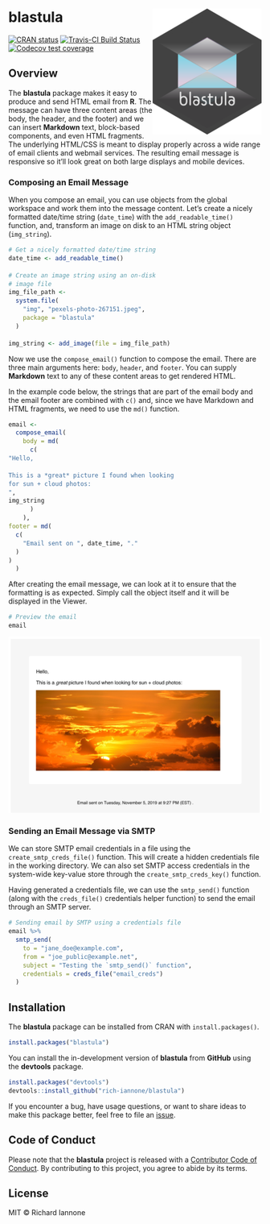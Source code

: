 
<!-- README.md is generated from README.Rmd. Please edit that file -->

# blastula <a href='http://rich-iannone.github.io/blastula/'><img src="man/figures/logo.svg" align="right" height="250px" /></a>

[![CRAN
status](https://www.r-pkg.org/badges/version/blastula)](https://CRAN.R-project.org/package=blastula)
[![Travis-CI Build
Status](https://travis-ci.org/rich-iannone/blastula.svg?branch=master)](https://travis-ci.org/rich-iannone/blastula)
[![Codecov test
coverage](https://codecov.io/gh/pilipino/blastula/branch/master/graph/badge.svg)](https://codecov.io/gh/pilipino/blastula?branch=master)

## Overview

The **blastula** package makes it easy to produce and send HTML email
from **R**. The message can have three content areas (the body, the
header, and the footer) and we can insert **Markdown** text, block-based
components, and even HTML fragments. The underlying HTML/CSS is meant to
display properly across a wide range of email clients and webmail
services. The resulting email message is responsive so it’ll look great
on both large displays and mobile devices.

### Composing an Email Message

When you compose an email, you can use objects from the global workspace
and work them into the message content. Let’s create a nicely formatted
date/time string (`date_time`) with the `add_readable_time()` function,
and, transform an image on disk to an HTML string object (`img_string`).

``` r
# Get a nicely formatted date/time string
date_time <- add_readable_time()

# Create an image string using an on-disk
# image file
img_file_path <-
  system.file(
    "img", "pexels-photo-267151.jpeg",
    package = "blastula"
  )

img_string <- add_image(file = img_file_path)
```

Now we use the `compose_email()` function to compose the email. There
are three main arguments here: `body`, `header`, and `footer`. You can
supply **Markdown** text to any of these content areas to get rendered
HTML.

In the example code below, the strings that are part of the email body
and the email footer are combined with `c()` and, since we have Markdown
and HTML fragments, we need to use the `md()` function.

``` r
email <-
  compose_email(
    body = md(
      c(
"Hello,

This is a *great* picture I found when looking
for sun + cloud photos:
",
img_string
      )
    ),
footer = md(
  c(
    "Email sent on ", date_time, "."
  )
)
  )
```

After creating the email message, we can look at it to ensure that the
formatting is as expected. Simply call the object itself and it will be
displayed in the Viewer.

``` r
# Preview the email
email
```

<img src="man/figures/rstudio_preview_email.png">

### Sending an Email Message via SMTP

We can store SMTP email credentials in a file using the
`create_smtp_creds_file()` function. This will create a hidden
credentials file in the working directory. We can also set SMTP access
credentials in the system-wide key-value store through the
`create_smtp_creds_key()` function.

Having generated a credentials file, we can use the `smtp_send()`
function (along with the `creds_file()` credentials helper function) to
send the email through an SMTP server.

``` r
# Sending email by SMTP using a credentials file
email %>%
  smtp_send(
    to = "jane_doe@example.com",
    from = "joe_public@example.net",
    subject = "Testing the `smtp_send()` function",
    credentials = creds_file("email_creds")
  )
```

## Installation

The **blastula** package can be installed from CRAN with
`install.packages()`.

``` r
install.packages("blastula")
```

You can install the in-development version of **blastula** from
**GitHub** using the **devtools** package.

``` r
install.packages("devtools")
devtools::install_github("rich-iannone/blastula")
```

If you encounter a bug, have usage questions, or want to share ideas to
make this package better, feel free to file an
[issue](https://github.com/rich-iannone/blastula/issues).

## Code of Conduct

Please note that the **blastula** project is released with a
[Contributor Code of
Conduct](https://contributor-covenant.org/version/1/0/0). By
contributing to this project, you agree to abide by its terms.

## License

MIT © Richard Iannone
